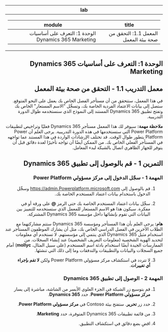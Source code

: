 <div id="readme" class="Box-body readme blob js-code-block-container p-5 p-xl-6 gist-border-0" dir="rtl">
    <article class="markdown-body entry-content container-lg" itemprop="text"><table>
  <thead>
  <tr>
  <th>lab</th>
  </tr>
  </thead>
  <tbody>
  <tr>
  <td><div><table>
  <thead>
  <tr>
  <th>title</th>
  <th>module</th>
  </tr>
  </thead>
  <tbody>
  <tr>
  <td><div>المعمل 1.1: التحقق من صحة بيئة المعمل</div></td>
  <td><div>الوحدة 1: التعرف على أساسيات Dynamics 365 Marketing</div></td>
  </tr>
  </tbody>
</table>
</div></td>
  </tr>
  </tbody>
</table>


الوحدة 1: التعرف على أساسيات Dynamics 365 Marketing
========================

## معمل التدريب 1.1 - التحقق من صحة بيئة المعمل 

في هذا المعمل، ستتحقق من أن مستأجر الفصل الخاص بك يعمل على النحو المتوقع. ستصل إلى بيانات الاعتماد الفردية الخاصة بك، وتسجِّل "الاسم المستعار" الخاص بك وتفتح تطبيق Dynamics 365 المستند إلى النموذج الذي سنستخدمه طوال الدورة التدريبية. 

**ملاحظة مهمة:** سيوفر لك هذا المعمل مستأجر Dynamics 365 فعليًا
وتراخيص لتطبيقات Power Platform التي ستستخدمها في هذه
الدورة التدريبية. يرجى العلم أن Power Platform يتطور طوال الوقت. قد
تختلف الإرشادات الواردة في هذا المستند عما تواجهه في المستأجر
الفعلي الخاص بك. من الممكن أيضًا أن تواجه تأخيرًا لعدة
دقائق قبل أن يتوفر للجهاز الظاهري اتصال بالشبكة لبدء المعامل.

التمرين 1 - قم بالوصول إلى تطبيق Dynamics 365
---------------------------------------------------

### المهمة 1 - سجّل الدخول إلى مركز مسؤولي Power Platform

1.  قم بالوصول إلى <https://admin.Powerplatform.microsoft.com> وسجِّل الدخول باستخدام بيانات اعتماد المستخدم الخاصة بك.

2. سجِّل بيانات اعتماد المستخدم الخاصة بك حتى الرمز **@** على ورقة أو في مفكرة. سيكون هذا هو الاسم المستعار للمعمل الذي ستستخدمه للتمييز بين البيانات التي تقوم بإنشائها داخل مؤسسة Dynamics 365 المشتركة. 

**هام:** يرجى العلم بأن هذا المستأجر ومؤسسة Dynamics 365 ستتم مشاركتهما مع الطلاب الآخرين في الفصل الدراسي الخاص بك، مثل أن يشارك الموظفون المستأجر عند استخدام مثيل Dynamics 365 الذي ينتمي إلى مؤسستهم. لا تستخدم أي معلومات لتحديد الهوية الشخصية (معلومات التعريف الشخصية) عند إنشاء السجلات. من الممارسات الجيدة أيضًا استخدام بادئة اسم المستخدم (على سبيل المثال، **mollyc**) أمام جميع السجلات والبيانات والتطبيقات والتدفقات وما إلى ذلك التي تنشئها.

3. لا تتردد في استكشاف مركز مسؤولي Power Platform ولكن **لا تقم بإجراء أي تغييرات**.

### المهمة 2 - الوصول إلى تطبيق Dynamics 365

1.  قم بتوسيع زر الشبكة في الجزء العلوي الأيسر من الشاشة، مباشرة إلى يسار **مركز مسؤولي Power Platform**. حدد **Dynamics 365**.

2.  حدد زر **تحرير**. ستفتح بيئة Contoso في **مركز مسؤولي Power Platform**.

4. من قائمة تطبيقات Dynamics 365 المتوفرة، حدد **Marketing**.

5. اقضِ بضع دقائق في استكشاف التطبيق.
